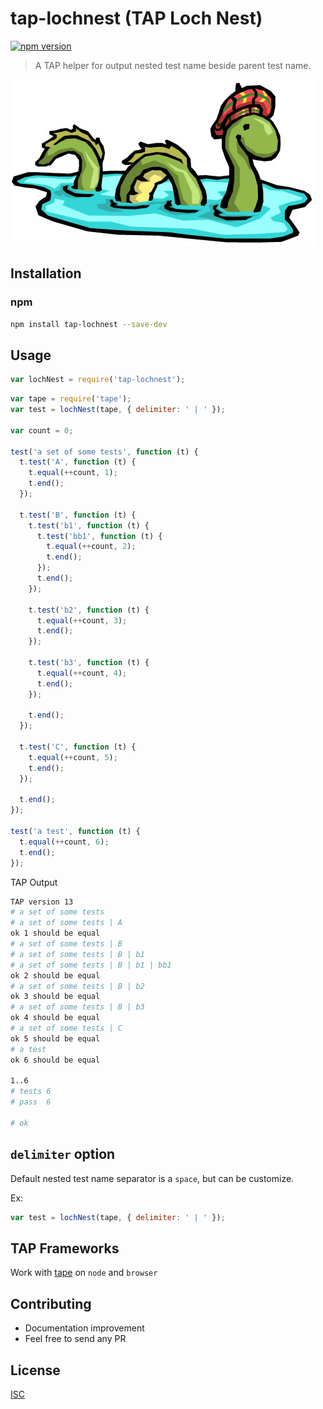 # tap-lochnest (TAP Loch Nest)

[![npm version](https://badge.fury.io/js/tap-lochnest.svg)](https://badge.fury.io/js/tap-lochnest)

> A TAP helper for output nested test name beside parent test name.

![tap-lochnesttape](https://github.com/bySabi/tap-lochnest/blob/master/images/nessie.jpg?raw=true)


## Installation

### npm

```bash
npm install tap-lochnest --save-dev
```

## Usage

```javascript
var lochNest = require('tap-lochnest');
```

```javascript
var tape = require('tape');
var test = lochNest(tape, { delimiter: ' | ' });

var count = 0;

test('a set of some tests', function (t) {
  t.test('A', function (t) {
    t.equal(++count, 1);
    t.end();
  });

  t.test('B', function (t) {
    t.test('b1', function (t) {
      t.test('bb1', function (t) {
        t.equal(++count, 2);
        t.end();
      });
      t.end();
    });

    t.test('b2', function (t) {
      t.equal(++count, 3);
      t.end();
    });

    t.test('b3', function (t) {
      t.equal(++count, 4);
      t.end();
    });

    t.end();
  });

  t.test('C', function (t) {
    t.equal(++count, 5);
    t.end();
  });

  t.end();
});

test('a test', function (t) {
  t.equal(++count, 6);
  t.end();
});
```


TAP Output

```bash
TAP version 13
# a set of some tests
# a set of some tests | A
ok 1 should be equal
# a set of some tests | B
# a set of some tests | B | b1
# a set of some tests | B | b1 | bb1
ok 2 should be equal
# a set of some tests | B | b2
ok 3 should be equal
# a set of some tests | B | b3
ok 4 should be equal
# a set of some tests | C
ok 5 should be equal
# a test
ok 6 should be equal

1..6
# tests 6
# pass  6

# ok
```

## `delimiter` option
Default nested test name separator is a `space`, but can be customize.

Ex:
```js
var test = lochNest(tape, { delimiter: ' | ' });
```

## TAP Frameworks
Work with [tape](https://github.com/substack/tape) on `node` and `browser`

## Contributing
* Documentation improvement
* Feel free to send any PR

## License

[ISC][isc-license]

[isc-license]:./LICENSE
